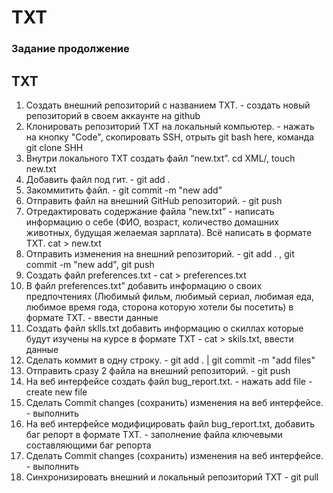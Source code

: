 # TXT
### Задание продолжение 

## TXT
 1. Создать внешний репозиторий c названием TXT. - создать новый репозиторий в своем аккаунте на github 
 2. Клонировать репозиторий TXT на локальный компьютер. - нажать на кнопку "Code", скопировать SSH, отрыть git bash here, команда git clone SHH 
 3. Внутри локального TXT создать файл “new.txt”.  cd XML/, touch new.txt
 4. Добавить файл под гит. - git add .
 5. Закоммитить файл. - git commit -m "new add"
 6. Отправить файл на внешний GitHub репозиторий. - git push
 7. Отредактировать содержание файла “new.txt” - написать информацию о себе (ФИО, возраст, количество домашних животных, будущая желаемая зарплата). Всё написать в формате TXT.  cat > new.txt
 8. Отправить изменения на внешний репозиторий. - git add .  , git commit -m "new add", git push
 9. Создать файл preferences.txt - cat > preferences.txt
 10. В файл preferences.txt” добавить информацию о своих предпочтениях (Любимый фильм, любимый сериал, любимая еда, любимое время года, сторона которую хотели бы посетить) в формате TXT. - ввести данные 
 11. Создать файл sklls.txt добавить информацию о скиллах которые будут изучены на курсе в формате TXT - cat > skils.txt, ввести данные
 12. Сделать коммит в одну строку. - git add . | git commit -m "add files"
 13. Отправить сразу 2 файла на внешний репозиторий. - git push
 14. На веб интерфейсе создать файл bug_report.txt. - нажать add file - create new file 
 15. Сделать Commit changes (сохранить) изменения на веб интерфейсе. - выполнить
 16. На веб интерфейсе модифицировать файл bug_report.txt, добавить баг репорт в формате TXT. - заполнение файла ключевыми составляющими баг репорта
 17. Сделать Commit changes (сохранить) изменения на веб интерфейсе. - выполнить 
 18. Синхронизировать внешний и локальный репозиторий TXT - git pull
